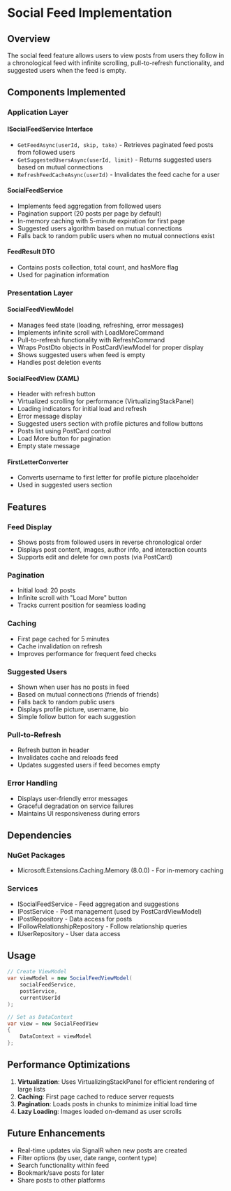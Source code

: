 # Social Feed Implementation

## Overview
The social feed feature allows users to view posts from users they follow in a chronological feed with infinite scrolling, pull-to-refresh functionality, and suggested users when the feed is empty.

## Components Implemented

### Application Layer

#### ISocialFeedService Interface
- `GetFeedAsync(userId, skip, take)` - Retrieves paginated feed posts from followed users
- `GetSuggestedUsersAsync(userId, limit)` - Returns suggested users based on mutual connections
- `RefreshFeedCacheAsync(userId)` - Invalidates the feed cache for a user

#### SocialFeedService
- Implements feed aggregation from followed users
- Pagination support (20 posts per page by default)
- In-memory caching with 5-minute expiration for first page
- Suggested users algorithm based on mutual connections
- Falls back to random public users when no mutual connections exist

#### FeedResult DTO
- Contains posts collection, total count, and hasMore flag
- Used for pagination information

### Presentation Layer

#### SocialFeedViewModel
- Manages feed state (loading, refreshing, error messages)
- Implements infinite scroll with LoadMoreCommand
- Pull-to-refresh functionality with RefreshCommand
- Wraps PostDto objects in PostCardViewModel for proper display
- Shows suggested users when feed is empty
- Handles post deletion events

#### SocialFeedView (XAML)
- Header with refresh button
- Virtualized scrolling for performance (VirtualizingStackPanel)
- Loading indicators for initial load and refresh
- Error message display
- Suggested users section with profile pictures and follow buttons
- Posts list using PostCard control
- Load More button for pagination
- Empty state message

#### FirstLetterConverter
- Converts username to first letter for profile picture placeholder
- Used in suggested users section

## Features

### Feed Display
- Shows posts from followed users in reverse chronological order
- Displays post content, images, author info, and interaction counts
- Supports edit and delete for own posts (via PostCard)

### Pagination
- Initial load: 20 posts
- Infinite scroll with "Load More" button
- Tracks current position for seamless loading

### Caching
- First page cached for 5 minutes
- Cache invalidation on refresh
- Improves performance for frequent feed checks

### Suggested Users
- Shown when user has no posts in feed
- Based on mutual connections (friends of friends)
- Falls back to random public users
- Displays profile picture, username, bio
- Simple follow button for each suggestion

### Pull-to-Refresh
- Refresh button in header
- Invalidates cache and reloads feed
- Updates suggested users if feed becomes empty

### Error Handling
- Displays user-friendly error messages
- Graceful degradation on service failures
- Maintains UI responsiveness during errors

## Dependencies

### NuGet Packages
- Microsoft.Extensions.Caching.Memory (8.0.0) - For in-memory caching

### Services
- ISocialFeedService - Feed aggregation and suggestions
- IPostService - Post management (used by PostCardViewModel)
- IPostRepository - Data access for posts
- IFollowRelationshipRepository - Follow relationship queries
- IUserRepository - User data access

## Usage

```csharp
// Create ViewModel
var viewModel = new SocialFeedViewModel(
    socialFeedService,
    postService,
    currentUserId
);

// Set as DataContext
var view = new SocialFeedView
{
    DataContext = viewModel
};
```

## Performance Optimizations

1. **Virtualization**: Uses VirtualizingStackPanel for efficient rendering of large lists
2. **Caching**: First page cached to reduce server requests
3. **Pagination**: Loads posts in chunks to minimize initial load time
4. **Lazy Loading**: Images loaded on-demand as user scrolls

## Future Enhancements

- Real-time updates via SignalR when new posts are created
- Filter options (by user, date range, content type)
- Search functionality within feed
- Bookmark/save posts for later
- Share posts to other platforms
